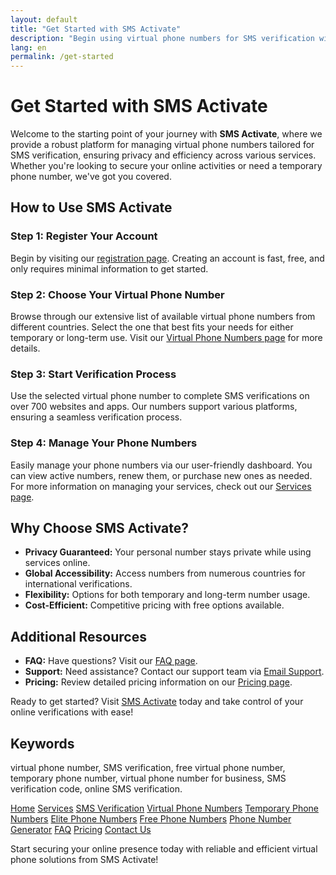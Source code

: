 ```yaml
---
layout: default
title: "Get Started with SMS Activate"
description: "Begin using virtual phone numbers for SMS verification with our easy guide."
lang: en
permalink: /get-started
---
```


# Get Started with SMS Activate

Welcome to the starting point of your journey with **SMS Activate**, where we provide a robust platform for managing virtual phone numbers tailored for SMS verification, ensuring privacy and efficiency across various services. Whether you're looking to secure your online activities or need a temporary phone number, we've got you covered.

## How to Use SMS Activate

### Step 1: Register Your Account
Begin by visiting our [registration page](https://sms-activate.app/register). Creating an account is fast, free, and only requires minimal information to get started.

### Step 2: Choose Your Virtual Phone Number
Browse through our extensive list of available virtual phone numbers from different countries. Select the one that best fits your needs for either temporary or long-term use. Visit our [Virtual Phone Numbers page](/virtual-phone-numbers) for more details.

### Step 3: Start Verification Process
Use the selected virtual phone number to complete SMS verifications on over 700 websites and apps. Our numbers support various platforms, ensuring a seamless verification process.

### Step 4: Manage Your Phone Numbers
Easily manage your phone numbers via our user-friendly dashboard. You can view active numbers, renew them, or purchase new ones as needed. For more information on managing your services, check out our [Services page](/services).

## Why Choose SMS Activate?

- **Privacy Guaranteed:** Your personal number stays private while using services online.
- **Global Accessibility:** Access numbers from numerous countries for international verifications.
- **Flexibility:** Options for both temporary and long-term number usage.
- **Cost-Efficient:** Competitive pricing with free options available.

## Additional Resources

- **FAQ:** Have questions? Visit our [FAQ page](/faq).
- **Support:** Need assistance? Contact our support team via [Email Support](mailto:support@sms-activate.app).
- **Pricing:** Review detailed pricing information on our [Pricing page](/pricing).

Ready to get started? Visit [SMS Activate](https://sms-activate.app/get-started) today and take control of your online verifications with ease!

## Keywords

virtual phone number, SMS verification, free virtual phone number, temporary phone number, virtual phone number for business, SMS verification code, online SMS verification.

[Home](/)
[Services](/services)
[SMS Verification](/sms-verification)
[Virtual Phone Numbers](/virtual-phone-numbers)
[Temporary Phone Numbers](/temporary-phone-numbers)
[Elite Phone Numbers](/elite-phone-numbers)
[Free Phone Numbers](/free-phone-numbers)
[Phone Number Generator](/phone-number-generator)
[FAQ](/faq)
[Pricing](/pricing)
[Contact Us](/contact)

Start securing your online presence today with reliable and efficient virtual phone solutions from SMS Activate!